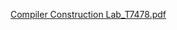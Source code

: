 [Compiler Construction Lab_T7478.pdf](https://github.com/user-attachments/files/22928259/Compiler.Construction.Lab_T7478.pdf)
